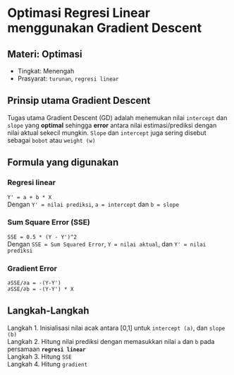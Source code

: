 # Optimasi Regresi Linear menggunakan Gradient Descent

## Materi: Optimasi
* Tingkat: Menengah
* Prasyarat: `turunan`, `regresi linear`

## Prinsip utama Gradient Descent
Tugas utama Gradient Descent (GD) adalah menemukan nilai `intercept` dan `slope` yang **optimal** sehingga **error** antara nilai estimasi/prediksi dengan nilai aktual sekecil mungkin. `Slope` dan `intercept` juga sering disebut sebagai `bobot` atau `weight (w)`

## Formula yang digunakan
### Regresi linear
`Y' = a + b * X` <br>
Dengan `Y' = nilai prediksi`, `a = intercept` dan `b = slope`
### Sum Square Error (SSE)
`SSE = 0.5 * (Y - Y')^2` <br>
Dengan `SSE = Sum Squared Error`, `Y = nilai aktual`, dan `Y' = nilai prediksi`
### Gradient Error
`∂SSE/∂a = -(Y-Y')`<br>
`∂SSE/∂b = -(Y-Y') * X`<br>

## Langkah-Langkah
Langkah 1. Inisialisasi nilai acak antara [0,1] untuk `intercept (a)`, dan `slope (b)` <br>
Langkah 2. Hitung nilai prediksi dengan memasukkan nilai `a` dan `b` pada persamaan **`regresi linear`** <br>
Langkah 3. Hitung `SSE` <br>
Langkah 4. Hitung `gradient` <br>
